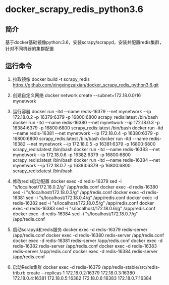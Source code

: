 # docker_scrapy_redis_python3.6

## 简介
基于docker基础镜像python:3.6，安装scrapy/scrapyd，安装并配置redis集群，针对不同机器的集群配置

## 运行命令

1. 拉取镜像
docker build -t scrapy_redis https://github.com/xingxingzaixian/docker_scrapy_redis_python3.6.git

2. 创建自定义网络
docker network create --subnet=172.18.0.0/16 mynetwork

3. 运行容器
docker run -itd --name redis-16379 --net mynetwork --ip 172.18.0.2 -p 16379:6379 -p 16800:6800 scrapy_redis:latest /bin/bash 
docker run -itd --name redis-16380 --net mynetwork --ip 172.18.0.3 -p 16384:6379 -p 16800:6800 scrapy_redis:latest /bin/bash
docker run -itd --name redis-16381 --net mynetwork --ip 172.18.0.4 -p 16380:6379 -p 16800:6800 scrapy_redis:latest /bin/bash
docker run -itd --name redis-16382 --net mynetwork --ip 172.18.0.5 -p 16381:6379 -p 16800:6800 scrapy_redis:latest /bin/bash
docker run -itd --name redis-16383 --net mynetwork --ip 172.18.0.6 -p 16382:6379 -p 16800:6800 scrapy_redis:latest /bin/bash
docker run -itd --name redis-16384 --net mynetwork --ip 172.18.0.7 -p 16383:6379 -p 16800:6800 scrapy_redis:latest /bin/bash

4. 修改redis启动配置
docker exec -d redis-16379 sed -i "s/localhost/172.18.0.2/g" /app/redis.conf
docker exec -d redis-16380 sed -i "s/localhost/172.18.0.3/g" /app/redis.conf
docker exec -d redis-16381 sed -i "s/localhost/172.18.0.4/g" /app/redis.conf
docker exec -d redis-16382 sed -i "s/localhost/172.18.0.5/g" /app/redis.conf
docker exec -d redis-16383 sed -i "s/localhost/172.18.0.6/g" /app/redis.conf
docker exec -d redis-16384 sed -i "s/localhost/172.18.0.7/g" /app/redis.conf

5. 启动scrapyd和redis服务
docker exec -d redis-16379 redis-server /app/redis.conf
docker exec -d redis-16380 redis-server /app/redis.conf
docker exec -d redis-16381 redis-server /app/redis.conf
docker exec -d redis-16382 redis-server /app/redis.conf
docker exec -d redis-16383 redis-server /app/redis.conf
docker exec -d redis-16384 redis-server /app/redis.conf

6. 启动Redis集群
docker exec -d redis-16379 /app/redis-stable/src/redis-trib.rb create --replicas 1 172.18.0.2:16379 172.18.0.3:16380 172.18.0.4:16381 172.18.0.5:16382 172.18.0.6:16383 172.18.0.7:16384